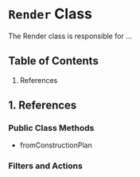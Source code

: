 # `Render` Class

The Render class is responsible for ...

## Table of Contents
1. References

## 1. References

### Public Class Methods
- fromConstructionPlan

### Filters and Actions
